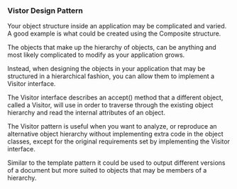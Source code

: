 ### Vistor Design Pattern

Your object structure inside an application may be complicated and varied. A good example is what could be created using the Composite structure.

The objects that make up the hierarchy of objects, can be anything and most likely complicated to modify as your application grows.

Instead, when designing the objects in your application that may be structured in a hierarchical fashion, you can allow them to implement a Visitor interface.

The Visitor interface describes an accept() method that a different object, called a Visitor, will use in order to traverse through the existing object hierarchy and read the internal attributes of an object.

The Visitor pattern is useful when you want to analyze, or reproduce an alternative object hierarchy without implementing extra code in the object classes, except for the original requirements set by implementing the Visitor interface.

Similar to the template pattern it could be used to output different versions of a document but more suited to objects that may be members of a hierarchy.